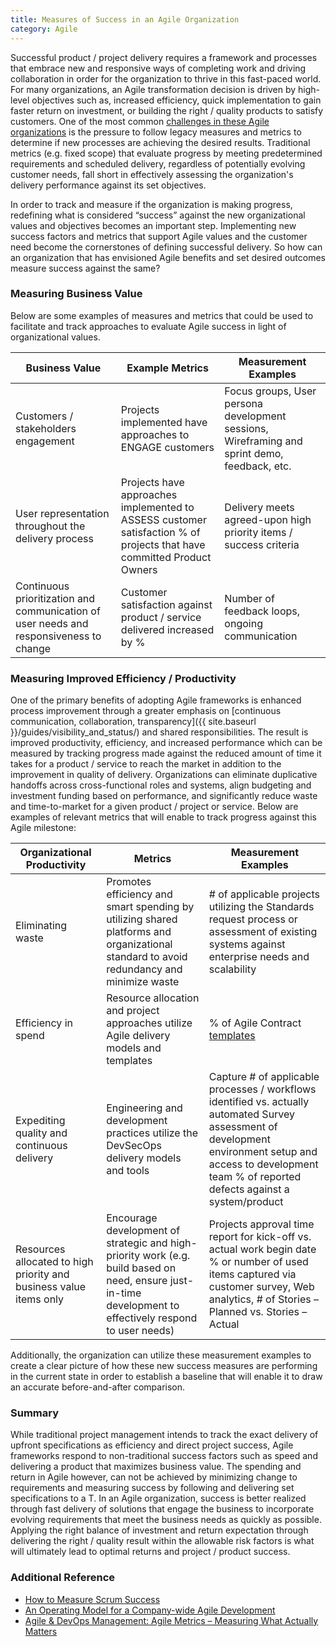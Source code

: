 ```yaml
---
title: Measures of Success in an Agile Organization
category: Agile
---
```


Successful product / project delivery requires a framework and processes that embrace new and responsive ways of completing work and driving collaboration in order for the organization to thrive in this fast-paced world. For many organizations, an Agile transformation decision is driven by high-level objectives such as, increased efficiency, quick implementation to gain faster return on investment, or building the right / quality products to satisfy customers. One of the most common [challenges in these Agile organizations](https://tech.gsa.gov/guides/Agile_Adoption_Challenges_and_Best_Practices/) is the pressure to follow legacy measures and metrics to determine if new processes are achieving the desired results. Traditional metrics (e.g. fixed scope) that evaluate progress by meeting predetermined requirements and scheduled delivery, regardless of potentially evolving customer needs, fall short in effectively assessing the organization's delivery performance against its set objectives.

In order to track and measure if the organization is making progress, redefining what is considered “success” against the new organizational values and objectives becomes an important step. Implementing new success factors and metrics that support Agile values and the customer need  become the cornerstones of defining successful delivery.  So how can an organization that has envisioned Agile benefits and set desired outcomes measure success against the same?


### Measuring Business Value

Below are some examples of measures and metrics that could be used to facilitate and track approaches to evaluate Agile success in light of organizational values.

| Business Value | Example Metrics | Measurement Examples |
|-|-|-|
| Customers /  stakeholders engagement | Projects implemented have  approaches to ENGAGE customers | Focus groups, User persona  development sessions,  Wireframing and sprint demo, feedback, etc. |
| User representation  throughout the delivery process | Projects have approaches  implemented to ASSESS customer satisfaction % of projects that have committed Product Owners | Delivery meets agreed-upon  high priority items / success criteria |
| Continuous prioritization  and communication  of user needs and responsiveness to change | Customer satisfaction against  product / service delivered  increased by % | Number of feedback loops, ongoing communication |


### Measuring Improved Efficiency / Productivity

One of the primary benefits of adopting Agile frameworks is enhanced process improvement through a greater emphasis on [continuous communication, collaboration, transparency]({{ site.baseurl }}/guides/visibility_and_status/) and shared responsibilities. The result is improved productivity, efficiency, and increased performance which can be measured by tracking progress made against the reduced amount of time it takes for a product / service to reach the market in addition to the improvement in quality of delivery. Organizations can eliminate duplicative handoffs across cross-functional roles and systems, align budgeting and investment funding based on performance, and significantly reduce waste and time-to-market for a given product / project  or service. Below are examples of relevant metrics that will enable to track progress against this Agile milestone:

| Organizational Productivity | Metrics | Measurement Examples |
|-|-|-|
| Eliminating waste | Promotes efficiency and smart  spending by utilizing shared  platforms and  organizational standard  to avoid redundancy and minimize waste | # of applicable projects  utilizing the Standards request process or assessment of  existing systems against  enterprise needs and scalability |
| Efficiency in spend | Resource allocation and project approaches utilize Agile delivery models and templates | % of Agile Contract [templates](https://tech.gsa.gov/guides/Agile_Contracts_PWS_Template/) |
| Expediting quality and  continuous delivery | Engineering and development  practices utilize the DevSecOps  delivery models and tools | Capture # of applicable  processes / workflows  identified vs. actually automated   Survey assessment of development environment setup  and access to development team  % of reported defects against a system/product |
| Resources allocated to  high priority and business value items only | Encourage development of  strategic and high-priority work  (e.g. build based on need, ensure  just-in-time development to effectively respond to user needs) | Projects approval time report  for kick-off vs. actual work begin date   % or number of used items  captured via customer survey,  Web analytics, # of Stories –  Planned vs. Stories – Actual |

Additionally, the organization can utilize these measurement examples to create a clear picture of how these new success measures are performing in the current state in order to establish a baseline that will enable it to draw an accurate before-and-after comparison.


### Summary

While traditional project management intends to track the exact delivery of upfront specifications as efficiency and direct project success, Agile frameworks respond to non-traditional success factors such as speed and delivering a product that maximizes business value. The spending and return in Agile however, can not be achieved by minimizing change to requirements and measuring success by following and delivering set specifications to a T. In an Agile organization, success is better realized through fast delivery of solutions that engage the business to incorporate evolving requirements that meet the business needs as quickly as possible.  Applying the right balance of investment and return expectation through delivering the right / quality result within the allowable risk factors is what will ultimately lead to optimal returns and project / product success.


### Additional Reference

* [How to Measure Scrum Success](https://www.scrumalliance.org/agile-resources/how-to-measure-scrum-success)
* [An Operating Model for a Company-wide Agile Development](http://www.mckinsey.com/business-functions/digital-mckinsey/our-insights/an-operating-model-for-company-wide-agile-development)
* [Agile & DevOps Management: Agile Metrics – Measuring What Actually Matters](https://blog.versionone.com/agile-metrics-measuring-what-actually-matters/)
